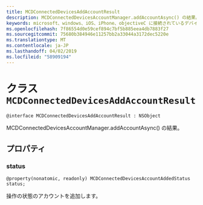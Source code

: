 ```yaml
---
title: MCDConnectedDevicesAddAccountResult
description: MCDConnectedDevicesAccountManager.addAccountAsync() の結果。
keywords: microsoft、windows、iOS、iPhone、objectiveC に接続されているデバイス、プロジェクトのローマ
ms.openlocfilehash: 7f86554d0e59cef894c7bf5b885eea4db7883f27
ms.sourcegitcommit: 75680b384946e11257bb2a33044a3172dec5220e
ms.translationtype: MT
ms.contentlocale: ja-JP
ms.lasthandoff: 04/02/2019
ms.locfileid: "58909194"
---
```

# <a name="class-mcdconnecteddevicesaddaccountresult"></a>クラス `MCDConnectedDevicesAddAccountResult` 

```
@interface MCDConnectedDevicesAddAccountResult : NSObject
```  
MCDConnectedDevicesAccountManager.addAccountAsync() の結果。

## <a name="properties"></a>プロパティ

### <a name="status"></a>status

`@property(nonatomic, readonly) MCDConnectedDevicesAccountAddedStatus status;`

操作の状態のアカウントを追加します。

